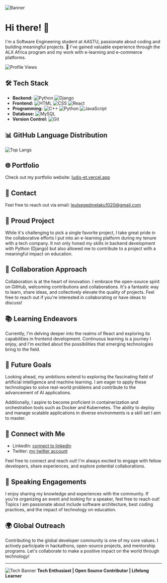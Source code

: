 ![Banner](https://cdn1.vogel.de/r1fX_nUF7bQAAGAQWE17CbDR59w=/fit-in/1000x0/p7i.vogel.de/wcms/9d/e0/9de0c6f0fcd9f328c533d415a3c4488e/0113286401.jpeg)


# Hi there! 👋

I'm a Software Engineering student at AASTU, passionate about coding and building meaningful projects. 🚀 I've gained valuable experience through the ALX Africa program and my work with e-learning and e-commerce platforms.

![Profile Views](https://komarev.com/ghpvc/?username=your-username&color=blue)

## 🛠️ Tech Stack
- **Backend:** ![Python](https://img.icons8.com/color/48/000000/python.png) ![Django](https://img.icons8.com/color/48/000000/django.png)
- **Frontend:** ![HTML](https://img.icons8.com/color/48/000000/html.png) ![CSS](https://img.icons8.com/color/48/000000/css.png) ![React](https://img.icons8.com/color/48/000000/react-native.png)
- **Programming:** ![C++](https://img.icons8.com/color/48/000000/c-plus-plus-logo.png) ![Python](https://img.icons8.com/color/48/000000/python.png) ![JavaScript](https://img.icons8.com/color/48/000000/javascript.png) 
- **Database:** ![MySQL](https://img.icons8.com/ios/50/000000/mysql-logo.png)
- **Version Control:** ![Git](https://img.icons8.com/color/48/000000/git.png)


## 📊 GitHub Language Distribution
![Top Langs](https://github-readme-stats.vercel.app/api/top-langs/?username=Ludis-et&layout=compact&theme=radical)




## 🌐 Portfolio
Check out my portfolio website: [ludis-et.vercel.app](https://ludis-et.vercel.app)

## 📧 Contact
Feel free to reach out via email: [leulsegedmelaku1020@gmail.com](mailto:leulsegedmelaku1020@gmail.com)

## 🚀 Proud Project
While it's challenging to pick a single favorite project, I take great pride in the collaborative efforts I put into an e-learning platform during my tenure with a tech company. It not only honed my skills in backend development with Python (Django) but also allowed me to contribute to a project with a meaningful impact on education.

## 🤝 Collaboration Approach
Collaboration is at the heart of innovation. I embrace the open-source spirit on GitHub, welcoming contributions and collaborations. It's a fantastic way to learn, share ideas, and collectively elevate the quality of projects. Feel free to reach out if you're interested in collaborating or have ideas to discuss!

## 📚 Learning Endeavors
Currently, I'm delving deeper into the realms of React and exploring its capabilities in frontend development. Continuous learning is a journey I enjoy, and I'm excited about the possibilities that emerging technologies bring to the field.

## 🎯 Future Goals
Looking ahead, my ambitions extend to exploring the fascinating field of artificial intelligence and machine learning. I am eager to apply these technologies to solve real-world problems and contribute to the advancement of AI applications.

Additionally, I aspire to become proficient in containerization and orchestration tools such as Docker and Kubernetes. The ability to deploy and manage scalable applications in diverse environments is a skill set I aim to master.

## 🔗 Connect with Me
- LinkedIn: [connect to linkedin](https://www.linkedin.com/in/lulsgd/)
- Twitter: [my twitter account](https://twitter.com/lulsgd)

Feel free to connect and reach out! I'm always excited to engage with fellow developers, share experiences, and explore potential collaborations.

## 🎤 Speaking Engagements
I enjoy sharing my knowledge and experiences with the community. If you're organizing an event and looking for a speaker, feel free to reach out! Topics I am passionate about include software architecture, best coding practices, and the impact of technology on education.

## 🌍 Global Outreach
Contributing to the global developer community is one of my core values. I actively participate in hackathons, open-source projects, and mentorship programs. Let's collaborate to make a positive impact on the world through technology!

---

![Tech Banner](https://img.icons8.com/bubbles/50/000000/code.png) **Tech Enthusiast | Open Source Contributor | Lifelong Learner**


